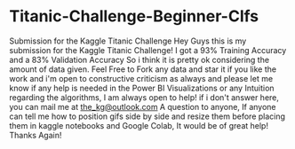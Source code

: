 # Titanic-Challenge-Beginner-Clfs
Submission for the Kaggle Titanic Challenge Hey Guys this is my submission for the Kaggle Titanic Challenge! 
I got a 93% Training Accuracy and a 83% Validation Accuracy So i think it is pretty ok considering the amount of data given.
Feel Free to Fork any data and star it if you like the work and i'm open to constructive criticism as always 
and please let me know if any help is needed in the Power BI Visualizations or any Intuition regarding the algorithms, 
I am always open to help! 
if i don't answer here, you can mail me at the_kg@outlook.com A question to anyone, 
If anyone can tell me how to position gifs side by side and resize them before placing them in kaggle notebooks and Google Colab, It would be of great help! Thanks Again!
